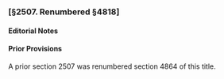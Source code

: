 ### [§2507. Renumbered §4818] ###

#### **Editorial Notes** ####

#### Prior Provisions ####

A prior section 2507 was renumbered section 4864 of this title.